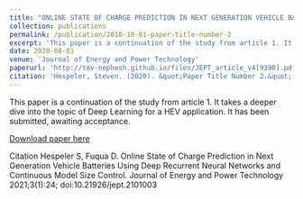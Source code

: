 ```yaml
---
title: "ONLINE STATE OF CHARGE PREDICTION IN NEXT GENERATION VEHICLE BATTERIES USING DEEP RECURRENT NEURAL NETWORKS AND CONTINUOUS MODEL SIZE CONTROL"
collection: publications
permalink: /publication/2010-10-01-paper-title-number-2
excerpt: 'This paper is a continuation of the study from article 1. It takes a deeper dive into the topic of Deep Learning for a HEV application.'
date: 2020-08-01
venue: 'Journal of Energy and Power Technology'
paperurl: 'http://tov-nephesh.github.io/files/JEPT_article_v4[9390].pdf'
citation: 'Hespeler, Steven. (2020). &quot;Paper Title Number 2.&quot; <i>Journal 1</i>. 1(2).'
---
```

This paper is a continuation of the study from article 1. It takes a deeper dive into the topic of Deep Learning for a HEV application. It has been submitted, awaiting acceptance.

[Download paper here](http://tov-nephesh.github.io/files/jept_0973_proof.pdf)

Citation
Hespeler S, Fuqua D. Online State of Charge Prediction in Next Generation Vehicle Batteries Using Deep Recurrent Neural Networks and Continuous Model Size Control. Journal of Energy and Power Technology 2021;3(1):24; doi:10.21926/jept.2101003
